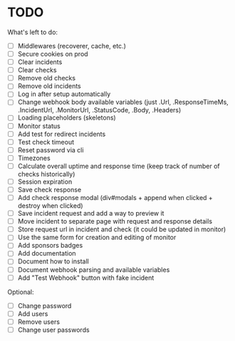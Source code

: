 # TODO

What's left to do:

- [ ] Middlewares (recoverer, cache, etc.)
- [ ] Secure cookies on prod
- [ ] Clear incidents
- [ ] Clear checks
- [ ] Remove old checks
- [ ] Remove old incidents
- [ ] Log in after setup automatically
- [ ] Change webhook body available variables (just .Url, .ResponseTimeMs,
      .IncidentUrl, .MonitorUrl, .StatusCode, .Body, .Headers)
- [ ] Loading placeholders (skeletons)
- [ ] Monitor status
- [ ] Add test for redirect incidents
- [ ] Test check timeout
- [ ] Reset password via cli
- [ ] Timezones
- [ ] Calculate overall uptime and response time (keep track of number of checks
      historically)
- [ ] Session expiration
- [ ] Save check response
- [ ] Add check response modal (div#modals + append when clicked + destroy when
      clicked)
- [ ] Save incident request and add a way to preview it
- [ ] Move incident to separate page with request and response details
- [ ] Store request url in incident and check (it could be updated in monitor)
- [ ] Use the same form for creation and editing of monitor
- [ ] Add sponsors badges
- [ ] Add documentation
- [ ] Document how to install
- [ ] Document webhook parsing and available variables
- [ ] Add "Test Webhook" button with fake incident

Optional:

- [ ] Change password
- [ ] Add users
- [ ] Remove users
- [ ] Change user passwords
